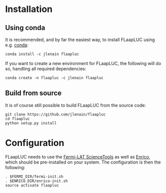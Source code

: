 # Installation

## Using conda

It is recommended, and by far the easiest way, to install FLaapLUC using e.g. [conda](https://www.continuum.io/downloads):

```
conda install -c jlenain flaapluc
```

If you want to create a new environment for FLaapLUC, the following will do so, handling all required dependencies:

```
conda create -n flaapluc -c jlenain flaapluc
```

## Build from source

It is of course still possible to build FLaapLUC from the source code:

```
git clone https://github.com/jlenain/flaapluc
cd flaapluc
python setup.py install

```


# Configuration

FLaapLUC needs to use the [Fermi-LAT ScienceTools](https://fermi.gsfc.nasa.gov/ssc/data/analysis/software/) as well as [Enrico](http://enrico.readthedocs.io), which should be pre-installed on your system. The configuration is then the following:

```
. $FERMI_DIR/fermi-init.sh
. $ENRICO_DIR/enrico-init.sh
source activate flaapluc
```
